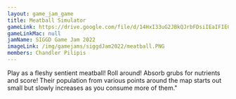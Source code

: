 ```yaml
---
layout: game_jam_game
title: Meatball Simulator
gameLink: https://drive.google.com/file/d/14HxI33uG2JBkQJrbFDsiIEaIFIECLJOG/view?usp=sharing
gameLinkMac: null
jamName: SIGGD Game Jam 2022
imageLink: /img/gamejams/siggdJam2022/meatball.PNG
members: Chandler Pilipis
---
```

<!--Put description here:-->
Play as a fleshy sentient meatball! Roll around! Absorb grubs for nutrients and score! Their population from various points around the map starts out small but slowly increases as you consume more of them."